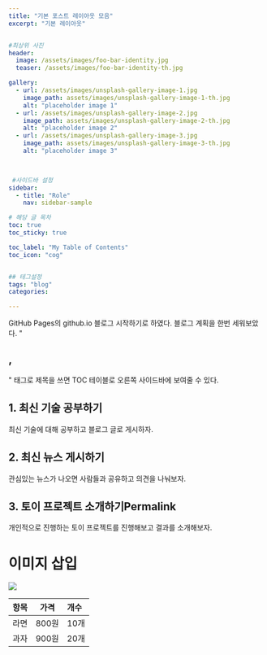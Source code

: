 ```yaml
---
title: "기본 포스트 레이아웃 모음"
excerpt: "기본 레이아웃"


#최상위 사진
header:
  image: /assets/images/foo-bar-identity.jpg
  teaser: /assets/images/foo-bar-identity-th.jpg

gallery:
  - url: /assets/images/unsplash-gallery-image-1.jpg
    image_path: assets/images/unsplash-gallery-image-1-th.jpg
    alt: "placeholder image 1"
  - url: /assets/images/unsplash-gallery-image-2.jpg
    image_path: assets/images/unsplash-gallery-image-2-th.jpg
    alt: "placeholder image 2"
  - url: /assets/images/unsplash-gallery-image-3.jpg
    image_path: assets/images/unsplash-gallery-image-3-th.jpg
    alt: "placeholder image 3"
    


 #사이드바 설정 
sidebar:
  - title: "Role"
    nav: sidebar-sample

# 해당 글 목차
toc: true
toc_sticky: true

toc_label: "My Table of Contents"
toc_icon: "cog"


## 테그설정
tags: "blog"
categories:

---
```



GitHub Pages의 github.io 블로그 시작하기로 하였다. 블로그 계획을 한번 세워보았다. "<h2>,</h2>" 태그로 제목을 쓰면 TOC 테이블로 오른쪽 사이드바에 보여줄 수 있다.

<h2> 1. 최신 기술 공부하기 </h2>
최신 기술에 대해 공부하고 블로그 글로 게시하자.


<h2> 2. 최신 뉴스 게시하기 </h2>
관심있는 뉴스가 나오면 사람들과 공유하고 의견을 나눠보자.

<h2> 3. 토이 프로젝트 소개하기Permalink</h2>
개인적으로 진행하는 토이 프로젝트를 진행해보고 결과를 소개해보자.



# 이미지 삽입

![](https://devinlife.com/assets/images/bio-photo-keyboard-small.jpg)



| 항목 | 가격 | 개수 |
|:---:|:----:|:----|
| 라면 | 800원 | 10개 |
| 과자 | 900원 | 20개 |


